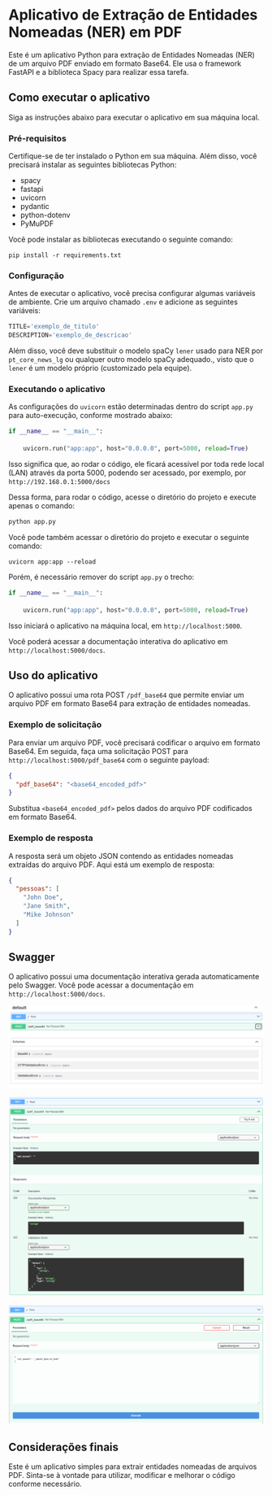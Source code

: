 # Aplicativo de Extração de Entidades Nomeadas (NER) em PDF

Este é um aplicativo Python para extração de Entidades Nomeadas (NER) de um arquivo PDF enviado em formato Base64. Ele usa o framework FastAPI e a biblioteca Spacy para realizar essa tarefa.

## Como executar o aplicativo

Siga as instruções abaixo para executar o aplicativo em sua máquina local.

### Pré-requisitos

Certifique-se de ter instalado o Python em sua máquina. Além disso, você precisará instalar as seguintes bibliotecas Python:

- spacy
- fastapi
- uvicorn
- pydantic
- python-dotenv
- PyMuPDF

Você pode instalar as bibliotecas executando o seguinte comando:

```
pip install -r requirements.txt
```

### Configuração

Antes de executar o aplicativo, você precisa configurar algumas variáveis de ambiente. Crie um arquivo chamado `.env` e adicione as seguintes variáveis:

```python
TITLE='exemplo_de_titulo'
DESCRIPTION='exemplo_de_descricao'
```

Além disso, você deve substituir o modelo spaCy `lener` usado para NER por `pt_core_news_lg` ou qualquer outro modelo spaCy adequado., visto que o `lener` é um modelo próprio (customizado pela equipe).

### Executando o aplicativo

As configurações do `uvicorn` estão determinadas dentro do script `app.py` para auto-execução, conforme mostrado abaixo:

```python
if __name__ == "__main__":

    uvicorn.run("app:app", host="0.0.0.0", port=5000, reload=True)
```

Isso significa que, ao rodar o código,  ele ficará acessível por toda rede local (LAN) através da porta 5000, podendo ser acessado, por exemplo, por ``http://192.168.0.1:5000/docs`` 

Dessa forma, para rodar o código, acesse o diretório do projeto e execute apenas o comando:

```python
python app.py
```


Você pode também acessar o diretório do projeto e executar o seguinte comando:

```
uvicorn app:app --reload
```

Porém, é necessário remover do script ``app.py`` o trecho:

```python
if __name__ == "__main__":

    uvicorn.run("app:app", host="0.0.0.0", port=5000, reload=True)
```

Isso iniciará o aplicativo na máquina local, em `http://localhost:5000`.

Você poderá acessar a documentação interativa do aplicativo em `http://localhost:5000/docs`.

## Uso do aplicativo

O aplicativo possui uma rota POST `/pdf_base64` que permite enviar um arquivo PDF em formato Base64 para extração de entidades nomeadas.

### Exemplo de solicitação

Para enviar um arquivo PDF, você precisará codificar o arquivo em formato Base64. Em seguida, faça uma solicitação POST para `http://localhost:5000/pdf_base64` com o seguinte payload:

```json
{
  "pdf_base64": "<base64_encoded_pdf>"
}
```

Substitua `<base64_encoded_pdf>` pelos dados do arquivo PDF codificados em formato Base64.

### Exemplo de resposta

A resposta será um objeto JSON contendo as entidades nomeadas extraídas do arquivo PDF. Aqui está um exemplo de resposta:

```json
{
  "pessoas": [
    "John Doe",
    "Jane Smith",
    "Mike Johnson"
  ]
}
```

## Swagger

O aplicativo possui uma documentação interativa gerada automaticamente pelo Swagger. Você pode acessar a documentação em `http://localhost:5000/docs`.

![Figura 1](misc/image.png)

![Figura 2](misc/image2.png)

![Figura 3](misc/image3.png)

## Considerações finais

Este é um aplicativo simples para extrair entidades nomeadas de arquivos PDF. Sinta-se à vontade para utilizar, modificar e melhorar o código conforme necessário.

